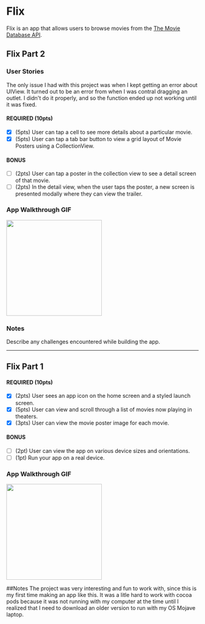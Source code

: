 # Flix

Flix is an app that allows users to browse movies from the [The Movie Database API](http://docs.themoviedb.apiary.io/#).

## Flix Part 2

### User Stories
The only issue I had with this project was when I kept getting an error about UIView. It turned out to be an error from when I was contral dragging an outlet. I didn't do it properly, and so the function ended up not working until it was fixed.

#### REQUIRED (10pts)
- [x] (5pts) User can tap a cell to see more details about a particular movie.
- [x] (5pts) User can tap a tab bar button to view a grid layout of Movie Posters using a CollectionView.

#### BONUS
- [ ] (2pts) User can tap a poster in the collection view to see a detail screen of that movie.
- [ ] (2pts) In the detail view, when the user taps the poster, a new screen is presented modally where they can view the trailer.

### App Walkthrough GIF

<img src="http://g.recordit.co/6lXqVwP2t0.gif" width=250><br>

### Notes
Describe any challenges encountered while building the app.

---

## Flix Part 1

#### REQUIRED (10pts)
- [x] (2pts) User sees an app icon on the home screen and a styled launch screen.
- [x] (5pts) User can view and scroll through a list of movies now playing in theaters.
- [x] (3pts) User can view the movie poster image for each movie.

#### BONUS
- [ ] (2pt) User can view the app on various device sizes and orientations.
- [ ] (1pt) Run your app on a real device.

### App Walkthrough GIF

<img src="http://g.recordit.co/wIx6depIXl.gif" width=250><br>

##Notes
The project was very interesting and fun to work with, since this is my first time making an app like this. 
It was a litle hard to work with cocoa pods because it was not running with my computer at the time until I realized 
that I need to download an older version to run with my OS Mojave laptop.
